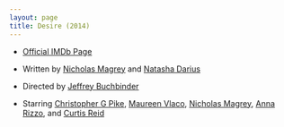 ```yaml
---
layout: page
title: Desire (2014)
---
```


* [Official IMDb Page](http://www.imdb.com/title/tt3713362/)
* Written by [Nicholas Magrey] and [Natasha Darius]
* Directed by [Jeffrey Buchbinder]
* Starring [Christopher G Pike], [Maureen Vlaco],
  [Nicholas Magrey], [Anna Rizzo], and [Curtis Reid]

  [Anna Rizzo]: http://www.imdb.com/name/nm5042825/
  [Christopher G Pike]: http://www.imdb.com/name/nm3295202/
  [Curtis Reid]: http://www.imdb.com/name/nm4840208/
  [Jeffrey Buchbinder]: http://www.imdb.com/name/nm5283658/
  [Maureen Vlaco]: http://www.imdb.com/name/nm4941340/
  [Natasha Darius]: http://www.imdb.com/name/nm5720821/
  [Nicholas Magrey]: http://www.imdb.com/name/nm3895408/

